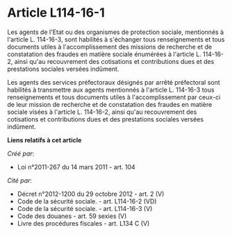 # Article L114-16-1

Les agents de l'Etat ou des organismes de protection sociale, mentionnés à l'article L. 114-16-3, sont habilités à s'échanger
tous renseignements et tous documents utiles à l'accomplissement des missions de recherche et de constatation des fraudes en
matière sociale énumérées à l'article L. 114-16-2, ainsi qu'au recouvrement des cotisations et contributions dues et des
prestations sociales versées indûment. 

Les agents des services préfectoraux désignés par arrêté préfectoral sont habilités à transmettre aux agents mentionnés à
l'article L. 114-16-3 tous renseignements et tous documents utiles à l'accomplissement par ceux-ci de leur mission de
recherche et de constatation des fraudes en matière sociale visées à l'article L. 114-16-2, ainsi qu'au recouvrement des
cotisations et contributions dues et des prestations sociales versées indûment.

**Liens relatifs à cet article**

_Créé par_:

  - Loi n°2011-267 du 14 mars 2011 - art. 104

_Cité par_:

  - Décret n°2012-1200 du 29 octobre 2012 - art. 2 (V)
  - Code de la sécurité sociale. - art. L114-16-2 (VD)
  - Code de la sécurité sociale. - art. L114-16-3 (V)
  - Code des douanes - art. 59 sexies (V)
  - Livre des procédures fiscales - art. L134 C (V)
